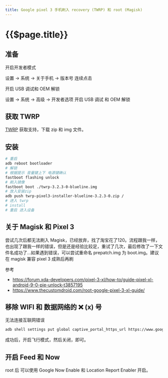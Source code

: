 ```yaml
---
title: Google pixel 3 手机刷入 recovery (TWRP) 和 root (Magisk)
---
```


# {{$page.title}}

## 准备

开启开发者模式

设置 -> 系统 -> 关于手机 -> 版本号 连续点击

开启 USB 调试和 OEM 解锁

设置 -> 系统 -> 高级 -> 开发者选项 开启 USB 调试 和 OEM 解锁

## 获取 TWRP 

[TWRP](https://twrp.me/google/googlepixel3.html) 获取支持，下载 zip 和 img 文件。

## 安装

```bash
# 重启
adb reboot bootloader
# 解锁
# 根据提示 音量键上下 电源键确认
fastboot flashing unlock
# 刷入镜像
fastboot boot ./twrp-3.2.3-0-blueline.img
# 放入安装zip
adb push twrp-pixel3-installer-blueline-3.2.3-0.zip /
# 进入 twrp
# install
# 重启 进入设备
```

## 关于 Magisk 和 Pixel 3

尝试几次后都无法刷入 Magisk，已经放弃，找了淘宝花了120。流程跟我一样，也出现了跟我一样的错误，但是还是经验比较足，重试了几次，最后修改了一下文件名成功了...如果遇到错误，可以尝试重命名 prepatch.img 为 boot.img。建议在 magisk 兼容 pixel 3 成熟后再刷

参考

+ https://forum.xda-developers.com/pixel-3-xl/how-to/guide-pixel-xl-android-9-0-pie-unlock-t3857195
+ https://www.thecustomdroid.com/root-google-pixel-3-xl-guide/

## 移除 WIFI 和 数据网络的 ❌ (x) 号

无法连接互联网错误

```bash
adb shell settings put global captive_portal_https_url https://www.google.cn/generate_204
```

成功后，开启飞行模式，然后关闭，即可。

## 开启 Feed 和 Now

root 后 可以使用 Google Now Enable 和 Location Report Enabler 开启。
